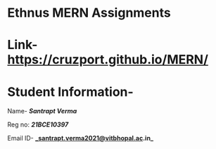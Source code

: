 # Ethnus MERN Assignments

# Link- https://cruzport.github.io/MERN/

# Student Information-

Name- **_Santrapt Verma_**


Reg no:  **_21BCE10397_**


Email ID- **_santrapt.verma2021@vitbhopal.ac.in_**
